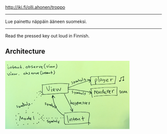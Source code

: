 http://iki.fi/olli.ahonen/troppo

---

Lue painettu näppäin ääneen suomeksi.

---

Read the pressed key out loud in Finnish.

## Architecture

<img src="https://raw.githubusercontent.com/olliahonen/troppo/master/doc/architecture.png" width=400>
